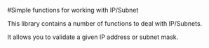 #Simple functions for working with IP/Subnet

This library contains a number of functions to deal with IP/Subnets.

It allows you to validate a given IP address or subnet mask.

